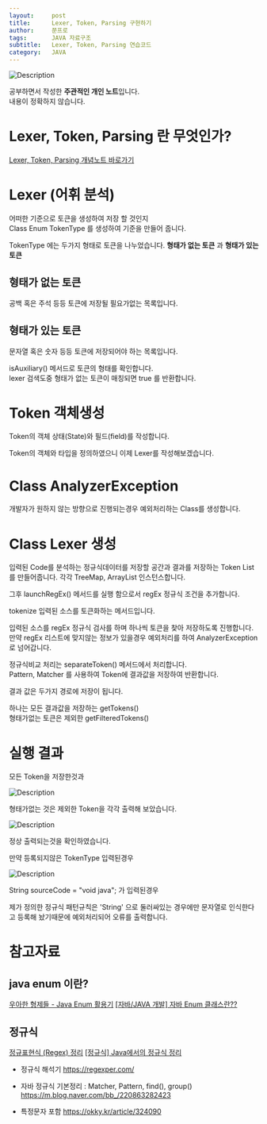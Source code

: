```yaml
---
layout:     post
title:      Lexer, Token, Parsing 구현하기
author:     쭌프로
tags:       JAVA 자료구조
subtitle:   Lexer, Token, Parsing 연습코드
category:   JAVA
---
```


<!-- Start Writing Below in Markdown -->

![Description](https://alalstjr.github.io/jjunpro.github.io/img/java_bg.png)

공부하면서 작성한 <b>주관적인 개인 노트</b>입니다. <br/>
내용이 정확하지 않습니다.

# Lexer, Token, Parsing 란 무엇인가?

<a href="Lexer, Token, Parsing 개념정리">Lexer, Token, Parsing 개념노트 바로가기</a>

# Lexer (어휘 분석)

어떠한 기준으로 토큰을 생성하여 저장 할 것인지 <br/>
Class Enum TokenType 를 생성하여 기준을 만들어 줍니다.

<script src="https://gist.github.com/alalstjr/ac41ff8d8c03ccade36b7504ed86052b.js"></script>

TokenType 에는 두가지 형태로 토큰을 나누었습니다.
<b>형태가 없는 토큰</b> 과 <b>형태가 있는 토큰</b>

## 형태가 없는 토큰

공백 혹은 주석 등등 토큰에 저장될 필요가없는 목록입니다.

## 형태가 있는 토큰

문자열 혹은 숫자 등등 토큰에 저장되어야 하는 목록입니다.

isAuxiliary() 메서드로 토큰의 형태를 확인합니다. <br/>
lexer 검색도중 형태가 없는 토큰이 매칭되면 true 를 반환합니다.

# Token 객체생성

<script src="https://gist.github.com/alalstjr/8ad3cd9486fac6561274e8745bb9e596.js"></script>

Token의 객체 상태(State)와 필드(field)를 작성합니다.

Token의 객체와 타입을 정의하였으니 이제 Lexer를 작성해보겠습니다.

# Class AnalyzerException 

개발자가 원하지 않는 방향으로 진행되는경우 예외처리하는 Class를 생성합니다.

<script src="https://gist.github.com/alalstjr/a70408c2a236c12b6ccb29fb04468f52.js"></script>

# Class Lexer 생성

<script src="https://gist.github.com/alalstjr/fbaa620b2d87d8a141f05c830131930a.js"></script>

입력된 Code를 분석하는 정규식데이터를 저장할 공간과 결과를 저장하는 Token List를 만들어줍니다.
각각 TreeMap, ArrayList 인스턴스합니다.

그후 launchRegEx() 메서드를 실행 함으로서 regEx 정규식 조건을 추가합니다.

tokenize 입력된 소스를 토큰화하는 메서드입니다.

입력된 소스를 regEx 정규식 검사를 하며 하나씩 토큰을 찾아 저장하도록 진행합니다.
만약 regEx 리스트에 맞지않는 정보가 있을경우 예외처리를 하여 AnalyzerException 로 넘어갑니다.

정규식비교 처리는 separateToken() 메서드에서 처리합니다. <br/>
Pattern, Matcher 를 사용하여 Token에 결과값을 저장하여 반환합니다.

결과 값은 두가지 경로에 저장이 됩니다.

하나는 모든 결과값을 저장하는 getTokens() <br/>
형태가없는 토큰은 제외한 getFilteredTokens() 

# 실행 결과

<script src="https://gist.github.com/alalstjr/a897224d959f4e4d71c0a0bb7803de25.js"></script>

모든 Token을 저장한것과 <br/>

![Description](https://alalstjr.github.io/jjunpro.github.io/img/2019/05/2019-05-16-1.png)

형태가없는 것은 제외한 Token을 각각 출력해 보았습니다.<br/>

![Description](https://alalstjr.github.io/jjunpro.github.io/img/2019/05/2019-05-16-2.png)

정상 출력되는것을 확인하였습니다.

만약 등록되지않은 TokenType 입력된경우 

![Description](https://alalstjr.github.io/jjunpro.github.io/img/2019/05/2019-05-16-3.png)

String sourceCode = "void java"; 가 입력된경우 

제가 정의한 정규식 패턴규칙은 'String' 으로 둘러싸있는 경우에만 문자열로 인식한다고 등록해 놨기때문에
예외처리되어 오류를 출력합니다.

# 참고자료

## java enum 이란?

<a href="http://woowabros.github.io/tools/2017/07/10/java-enum-uses.html">우아한 형제들 - Java Enum 활용기</a>
<a href="https://mainpower4309.tistory.com/15">[자바/JAVA 개발] 자바 Enum 클래스란??</a>

## 정규식

<a href="https://hamait.tistory.com/342">정규표현식 (Regex) 정리</a>
<a href="https://hermeslog.tistory.com/310">[정규식] Java에서의 정규식 정리</a>

- 정규식 해석기
    https://regexper.com/

- 자바 정규식 기본정리 : Matcher, Pattern, find(), group()
    https://m.blog.naver.com/bb_/220863282423

- 특정문자 포함
    https://okky.kr/article/324090
